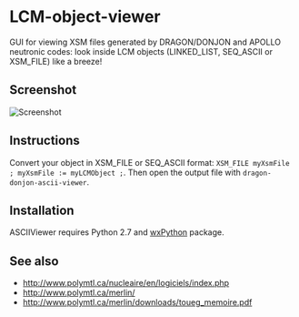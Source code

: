 LCM-object-viewer
=================

GUI for viewing XSM files generated by DRAGON/DONJON and APOLLO neutronic codes: look inside LCM objects (LINKED_LIST, SEQ_ASCII or XSM_FILE) like a breeze!

## Screenshot

![Screenshot](https://raw.githubusercontent.com/btoueg/LCM-object-viewer/master/snapshot.png)

## Instructions

Convert your object in XSM_FILE or SEQ_ASCII format: `XSM_FILE myXsmFile ; myXsmFile := myLCMObject ;`. Then open the output file with `dragon-donjon-ascii-viewer`.

## Installation

ASCIIViewer requires Python 2.7 and [wxPython](https://wxpython.org/download.php) package.

## See also

* http://www.polymtl.ca/nucleaire/en/logiciels/index.php
* http://www.polymtl.ca/merlin/
* http://www.polymtl.ca/merlin/downloads/toueg_memoire.pdf

